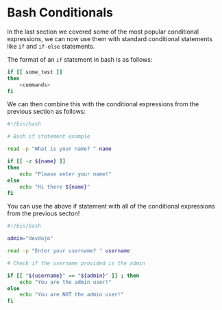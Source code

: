# Bash Conditionals

In the last section we covered some of the most popular conditional expressions, we can now use them with standard conditional statements like `if` and `if-else` statements.

The format of an `if` statement in bash is as follows:

```bash
if [[ some_test ]]
then
    <commands>
fi
```

We can then combine this with the conditional expressions from the previous section as follows:

```bash
#!/bin/bash

# Bash if statement example

read -p "What is your name? " name

if [[ -z ${name} ]]
then
    echo "Please enter your name!"
else
    echo "Hi there ${name}"
fi
```

You can use the above if statement with all of the conditional expressions from the previous secton!

```bash
#!/bin/bash

admin="devdojo"

read -p "Enter your username? " username

# Check if the username provided is the admin

if [[ "${username}" == "${admin}" ]] ; then
    echo "You are the admin user!"
else
    echo "You are NOT the admin user!"
fi
```